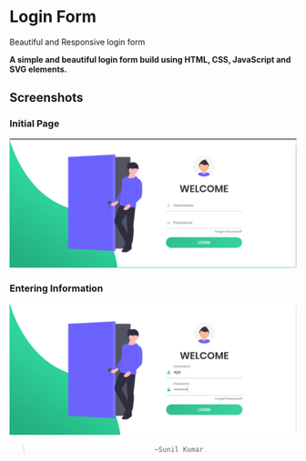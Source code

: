 # Login Form

Beautiful and Responsive login form

**A simple and beautiful login form build using HTML, CSS, JavaScript and SVG elements.**

## Screenshots

### Initial Page

![IntitialPage](/Resources/login1.png)

### Entering Information

![EnterInformation](/Resources/login2.png)

>                                   ~Sunil Kumar
